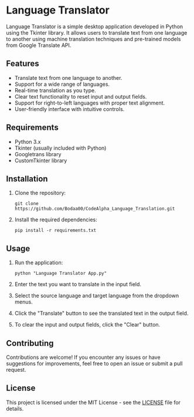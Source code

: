 # Language Translator

Language Translator is a simple desktop application developed in Python using the Tkinter library. It allows users to translate text from one language to another using machine translation techniques and pre-trained models from Google Translate API.

## Features

- Translate text from one language to another.
- Support for a wide range of languages.
- Real-time translation as you type.
- Clear text functionality to reset input and output fields.
- Support for right-to-left languages with proper text alignment.
- User-friendly interface with intuitive controls.

## Requirements

- Python 3.x
- Tkinter (usually included with Python)
- Googletrans library
- CustomTkinter library

## Installation

1. Clone the repository:

   ```
   git clone https://github.com/Bodaa00/CodeAlpha_Language_Translation.git
   ```

2. Install the required dependencies:

   ```
   pip install -r requirements.txt
   ```

## Usage

1. Run the application:

   ```
   python "Language Translator App.py"
   ```

2. Enter the text you want to translate in the input field.

3. Select the source language and target language from the dropdown menus.

4. Click the "Translate" button to see the translated text in the output field.

5. To clear the input and output fields, click the "Clear" button.

## Contributing

Contributions are welcome! If you encounter any issues or have suggestions for improvements, feel free to open an issue or submit a pull request.

## License

This project is licensed under the MIT License - see the [LICENSE](LICENSE) file for details.
